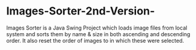 # Images-Sorter-2nd-Version-
Images Sorter is a Java Swing Project which loads image files from local system and sorts them by name & size in both ascending and descending order. It also reset the order of images to in which these were selected. 
